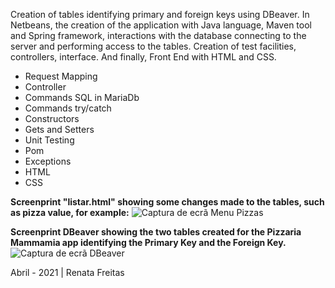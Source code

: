 Creation of tables identifying primary and foreign keys using DBeaver. In Netbeans, the creation of the application with Java language, Maven tool and Spring framework, interactions with the database connecting to the server and performing access to the tables. Creation of test facilities, controllers, interface. And finally, Front End with HTML and CSS.

- Request Mapping
- Controller
- Commands SQL in MariaDb
- Commands try/catch
- Constructors
- Gets and Setters
- Unit Testing
- Pom
- Exceptions
- HTML
- CSS

**Screenprint "listar.html" showing some changes made to the tables, such as pizza value, for example:**
![Captura de ecrã Menu Pizzas](https://user-images.githubusercontent.com/79333175/116892525-d0b29a80-ac27-11eb-91eb-2cfcdce3b941.jpg)

**Screenprint DBeaver showing the two tables created for the Pizzaria Mammamia app identifying the Primary Key and the Foreign Key.**
![Captura de ecrã DBeaver](https://user-images.githubusercontent.com/79333175/116893744-394e4700-ac29-11eb-99a7-8892e6d013a5.jpg)

Abril - 2021 | Renata Freitas
